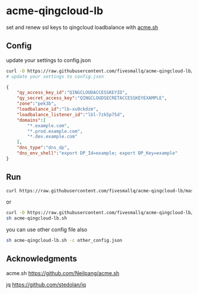 # acme-qingcloud-lb
set and renew ssl keys to qingcloud loadbalance with [acme.sh](https://github.com/Neilpang/acme.sh)

## Config

update your settings to config.json

```sh
curl -O https://raw.githubusercontent.com/fivesmallq/acme-qingcloud-lb/master/config.json
# update your settings to config.json

```

```json
{
	"qy_access_key_id":"QINGCLOUDACCESSKEYID",
	"qy_secret_access_key":"QINGCLOUDSECRETACCESSKEYEXAMPLE",
	"zone":"pek3b",
	"loadbalance_id":"lb-xu9ckdzm",
	"loadbalance_listener_id":"lbl-7zk5p75d",
	"domains":[
		"*.example.com",
		"*.prod.example.com",
		"*.dev.example.com"
	],
	"dns_type":"dns_dp",
	"dns_env_shell":"export DP_Id=example; export DP_Key=example"
}
```

## Run

```sh
curl https://raw.githubusercontent.com/fivesmallq/acme-qingcloud-lb/master/acme-qingcloud-lb.sh | sh
```

or

```sh
curl -O https://raw.githubusercontent.com/fivesmallq/acme-qingcloud-lb/master/acme-qingcloud-lb.sh
sh acme-qingcloud-lb.sh
```

you can use other config file also

```sh
sh acme-qingcloud-lb.sh -c other_config.json
```

## Acknowledgments

acme.sh https://github.com/Neilpang/acme.sh

jq https://github.com/stedolan/jq
